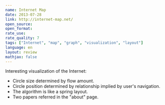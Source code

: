 ```yaml
---
name: Internet Map
date: 2013-07-28
link: http://internet-map.net/
open_source: 
open_format: 
rate_use: 
rate_quality: 7
tags: ["Internet", "map", "graph", "visualization", "layout"]
language: en
layout: review
mathjax: false
---
```


Interesting visualization of the Internet:

   * Circle size determined by flow amount.
   * Circle position determined by relationship implied by user's navigation.
   * The algorithm is like a spring layout.
   * Two papers referred in the "about" page.

